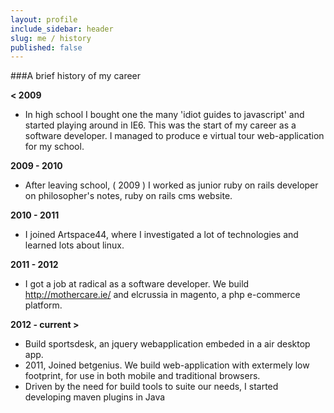 ```yaml
---
layout: profile
include_sidebar: header
slug: me / history
published: false
---
```


###A brief history of my career


**&lt; 2009**

- In high school I bought one the many 'idiot guides to javascript' and started playing around in IE6. This was the
start of my career as a software developer. I managed to produce e virtual tour web-application for my school.

**2009 - 2010**

- After leaving school, ( 2009 ) I worked as junior ruby on rails developer on philosopher's notes, ruby on rails cms website.

**2010 - 2011**

- I joined Artspace44, where I investigated a lot of technologies and learned lots about linux.

**2011 - 2012**

- I got a job at radical as a software developer. We build http://mothercare.ie/ and elcrussia in magento, a php e-commerce platform.

**2012 - current &gt;**

- Build sportsdesk, an jquery webapplication embeded in a air desktop app.
- 2011, Joined betgenius. We build web-application with extermely low footprint, for use in both mobile and traditional browsers.
- Driven by the need for build tools to suite our needs, I started developing maven plugins in Java</p>



